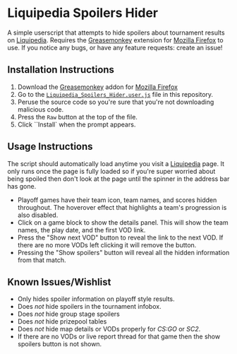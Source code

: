 # Liquipedia Spoilers Hider
A simple userscript that attempts to hide spoilers about tournament results on [Liquipedia][liquipedia]. Requires the [Greasemonkey][greasemonkey] extension for [Mozilla Firefox](http://www.mozilla.org) to use. If you notice any bugs, or have any feature requests: create an issue!


## Installation Instructions

1. Download the [Greasemonkey][greasemonkey] addon for [Mozilla Firefox](http://www.mozilla.org)
2. Go to the [``Liquipedia_Spoilers_Hider.user.js``][file] file in this repository.
3. Peruse the source code so you're sure that you're not downloading malicious code.
4. Press the ``Raw`` button at the top of the file.
5. Click ``Install` when the prompt appears.

## Usage Instructions

The script should automatically load anytime you visit a [Liquipedia][liquipedia] page. It only runs once the page is fully loaded so if you're super worried about being spoiled then don't look at the page until the spinner in the address bar has gone.

* Playoff games have their team icon, team names, and scores hidden throughout. The hoverover effect that highlights a team's progression is also disabled.
* Click on a game block to show the details panel. This will show the team names, the play date, and the first VOD link.
* Press the "Show next VOD" button to reveal the link to the next VOD. If there are no more VODs left clicking it will remove the button.
* Pressing the "Show spoilers" button will reveal all the hidden information from that match.

## Known Issues/Wishlist

* Only hides spoiler information on playoff style results.
* Does *not* hide spoilers in the tournament infobox.
* Does *not* hide group stage spoilers
* Does *not* hide prizepool tables
* Does *not* hide map details or VODs properly for *CS:GO* or *SC2*.
* If there are no VODs or live report thread for that game then the show spoilers button is not shown.

[greasemonkey]: https://addons.mozilla.org/en-US/firefox/addon/greasemonkey/
[liquipedia]: http://wiki.teamliquid.net
[file]: https://github.com/lux01/liquipedia_spoilers/blob/master/Liquipedia_Spoilers_Hider.user.js

